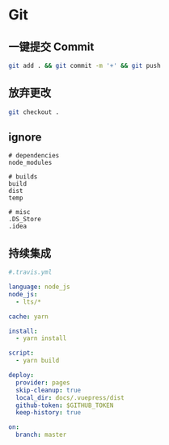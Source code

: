 # Git

## 一键提交 Commit
```bash
git add . && git commit -m '+' && git push 
```

## 放弃更改
```bash
git checkout .
```

## ignore
```git
# dependencies
node_modules

# builds
build
dist
temp

# misc
.DS_Store
.idea
```

## 持续集成

```yml
#.travis.yml

language: node_js
node_js:
  - lts/*

cache: yarn

install:
  - yarn install

script:
  - yarn build

deploy:
  provider: pages
  skip-cleanup: true
  local_dir: docs/.vuepress/dist
  github-token: $GITHUB_TOKEN
  keep-history: true

on:
  branch: master

```
